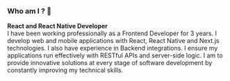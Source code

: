 ### Who am I ? 👋
<b>React and React Native Developer</b> <br>
I have been working professionally as a Frontend Developer for 3 years. I develop
web and mobile applications with React, React Native and Next.js technologies. I also
have experience in Backend integrations. I ensure my applications run effectively with
RESTful APIs and server-side logic. I am to provide innovative solutions at every
stage of software development by constantly improving my technical skills.



<!--
<a href="https://github.com/omeremreelmali/mediaPlayer">
  <img align="center" src="https://github-readme-stats.vercel.app/api/pin/?username=omeremreelmali&repo=mediaPlayer&theme=dark" />
</a>
<a href="https://github.com/omeremreelmali/studentlearn">
  <img align="center" src="https://github-readme-stats.vercel.app/api/pin/?username=omeremreelmali&repo=studentlearn&theme=dark" />
</a>




**omeremreelmali/omeremreelmali** is a ✨ _special_ ✨ repository because its `README.md` (this file) appears on your GitHub profile.

Here are some ideas to get you started:

- 🔭 I’m currently working on ...
- 🌱 I’m currently learning ...
- 👯 I’m looking to collaborate on ...
- 🤔 I’m looking for help with ...
- 💬 Ask me about ...
- 📫 How to reach me: ...
- 😄 Pronouns: ...
- ⚡ Fun fact: ...
-->
